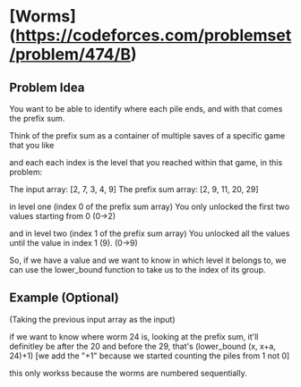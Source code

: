 # [Worms] (https://codeforces.com/problemset/problem/474/B)

## Problem Idea

You want to be able to identify where each pile ends, and with that comes the prefix sum.

Think of the prefix sum as a container of multiple saves of a specific game that you like

and each each index is the level that you reached within that game, in this problem:

The input array: [2, 7, 3, 4, 9]
The prefix sum array: [2, 9, 11, 20, 29]

in level one (index 0 of the prefix sum array) You only unlocked the first two values starting from 0 (0->2)

and in level two (index 1 of the prefix sum array) You unlocked all the values until the value in index 1 (9). (0->9)

So, if we have a value and we want to know in which level it belongs to, we can use the lower_bound function 
to take us to the index of its group.

## Example (Optional)

(Taking the previous input array as the input)

if we want to know where worm 24 is, looking at the prefix sum, it'll definitley be after the 20 and before the 29, that's (lower_bound (x, x+a, 24)+1) [we add the "+1" because we started counting the piles from 1 not 0]

this only workss because the worms are numbered sequentially. 